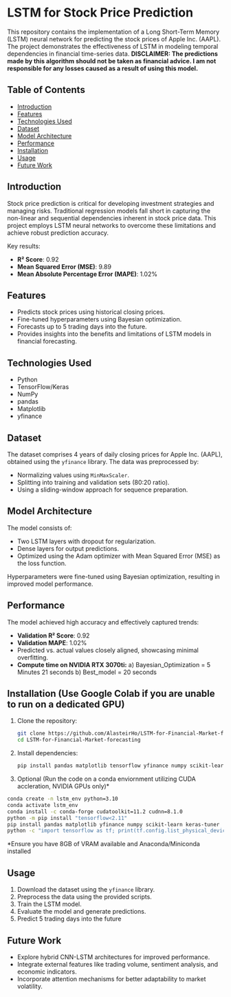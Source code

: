 # LSTM for Stock Price Prediction

This repository contains the implementation of a Long Short-Term Memory (LSTM) neural network for predicting the stock prices of Apple Inc. (AAPL). The project demonstrates the effectiveness of LSTM in modeling temporal dependencies in financial time-series data.
**DISCLAIMER: The predictions made by this algorithm should not be taken as financial advice. I am not responsible for any losses caused as a result of using this model.**
## Table of Contents

- [Introduction](#introduction)
- [Features](#features)
- [Technologies Used](#technologies-used)
- [Dataset](#dataset)
- [Model Architecture](#model-architecture)
- [Performance](#performance)
- [Installation](#installation)
- [Usage](#usage)
- [Future Work](#future-work)

## Introduction

Stock price prediction is critical for developing investment strategies and managing risks. Traditional regression models fall short in capturing the non-linear and sequential dependencies inherent in stock price data. This project employs LSTM neural networks to overcome these limitations and achieve robust prediction accuracy.

Key results:
- **R² Score**: 0.92
- **Mean Squared Error (MSE)**: 9.89
- **Mean Absolute Percentage Error (MAPE)**: 1.02%

## Features

- Predicts stock prices using historical closing prices.
- Fine-tuned hyperparameters using Bayesian optimization.
- Forecasts up to 5 trading days into the future.
- Provides insights into the benefits and limitations of LSTM models in financial forecasting.

## Technologies Used

- Python
- TensorFlow/Keras
- NumPy
- pandas
- Matplotlib
- yfinance

## Dataset

The dataset comprises 4 years of daily closing prices for Apple Inc. (AAPL), obtained using the `yfinance` library. The data was preprocessed by:
- Normalizing values using `MinMaxScaler`.
- Splitting into training and validation sets (80:20 ratio).
- Using a sliding-window approach for sequence preparation.

## Model Architecture

The model consists of:
- Two LSTM layers with dropout for regularization.
- Dense layers for output predictions.
- Optimized using the Adam optimizer with Mean Squared Error (MSE) as the loss function.

Hyperparameters were fine-tuned using Bayesian optimization, resulting in improved model performance.

## Performance

The model achieved high accuracy and effectively captured trends:
- **Validation R² Score**: 0.92
- **Validation MAPE**: 1.02%
- Predicted vs. actual values closely aligned, showcasing minimal overfitting.
- **Compute time on NVIDIA RTX 3070ti:**
   a) Bayesian_Optimization = 5 Minutes 21 seconds
   b) Best_model = 20 seconds
## Installation (Use Google Colab if you are unable to run on a dedicated GPU)

1. Clone the repository:
   ```bash
   git clone https://github.com/AlasteirHo/LSTM-for-Financial-Market-forecasting.git
   cd LSTM-for-Financial-Market-forecasting
   ```
2. Install dependencies:
   ```bash
   pip install pandas matplotlib tensorflow yfinance numpy scikit-learn keras-tuner
   ```
3. Optional (Run the code on a conda enviornment utilizing CUDA accleration, NVIDIA GPUs only)*
   
```bash
conda create -n lstm_env python=3.10
conda activate lstm_env
conda install -c conda-forge cudatoolkit=11.2 cudnn=8.1.0
python -m pip install "tensorflow<2.11"
pip install pandas matplotlib yfinance numpy scikit-learn keras-tuner
python -c "import tensorflow as tf; print(tf.config.list_physical_devices('GPU'))"
```
*Ensure you have 8GB of VRAM available and Anaconda/Miniconda installed
## Usage

1. Download the dataset using the `yfinance` library.
2. Preprocess the data using the provided scripts.
3. Train the LSTM model.
4. Evaluate the model and generate predictions.
5. Predict 5 trading days into the future

## Future Work

- Explore hybrid CNN-LSTM architectures for improved performance.
- Integrate external features like trading volume, sentiment analysis, and economic indicators.
- Incorporate attention mechanisms for better adaptability to market volatility.



